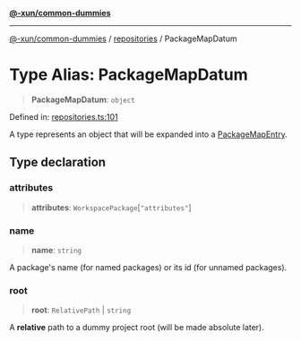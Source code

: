 [**@-xun/common-dummies**](../../README.md)

***

[@-xun/common-dummies](../../README.md) / [repositories](../README.md) / PackageMapDatum

# Type Alias: PackageMapDatum

> **PackageMapDatum**: `object`

Defined in: [repositories.ts:101](https://github.com/Xunnamius/test-utils/blob/a81934d0157921b7a8f294e8a816544125dfa250/packages/common-dummies/src/repositories.ts#L101)

A type represents an object that will be expanded into a
[PackageMapEntry](PackageMapEntry.md).

## Type declaration

### attributes

> **attributes**: `WorkspacePackage`\[`"attributes"`\]

### name

> **name**: `string`

A package's name (for named packages) or its id (for unnamed packages).

### root

> **root**: `RelativePath` \| `string`

A **relative** path to a dummy project root (will be made absolute later).
